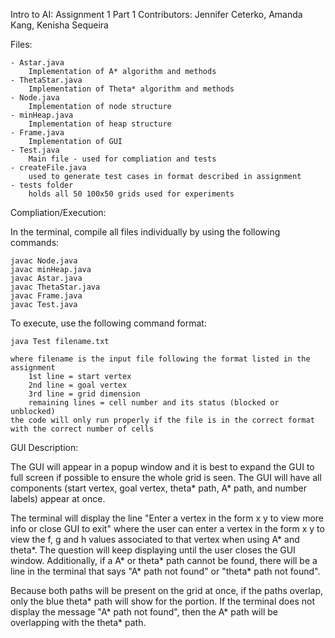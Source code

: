 Intro to AI: Assignment 1 Part 1
Contributors: Jennifer Ceterko, Amanda Kang, Kenisha Sequeira  

Files: 

    - Astar.java 
        Implementation of A* algorithm and methods
    - ThetaStar.java
        Implementation of Theta* algorithm and methods 
    - Node.java
        Implementation of node structure
    - minHeap.java
        Implementation of heap structure 
    - Frame.java
        Implementation of GUI 
    - Test.java
        Main file - used for compliation and tests
    - createFile.java
        used to generate test cases in format described in assignment 
    - tests folder
        holds all 50 100x50 grids used for experiments 

Compliation/Execution:

In the terminal, compile all files individually by using the following commands: 

    javac Node.java
    javac minHeap.java
    javac Astar.java
    javac ThetaStar.java
    javac Frame.java
    javac Test.java

To execute, use the following command format: 

    java Test filename.txt
    
    where filename is the input file following the format listed in the assignment 
        1st line = start vertex
        2nd line = goal vertex
        3rd line = grid dimension 
        remaining lines = cell number and its status (blocked or unblocked)
    the code will only run properly if the file is in the correct format with the correct number of cells 

GUI Description: 

The GUI will appear in a popup window and it is best to expand the GUI to full screen if possible to ensure the whole grid is seen. The GUI will have all components (start vertex, goal vertex, theta* path, A* path, and number labels) appear at once. 

The terminal will display the line "Enter a vertex in the form x y to view more info or close GUI to exit" where the user can enter a vertex in the form x y to view the f, g and h values associated to that vertex when using A* and theta*. The question will keep displaying until the user closes the GUI window. Additionally, if a A* or theta* path cannot be found, there will be a line in the terminal that says "A* path not found" or "theta* path not found". 

Because both paths will be present on the grid at once, if the paths overlap, only the blue theta* path will show for the portion. If the terminal does not display the message "A* path not found", then the A* path will be overlapping with the theta* path. 
    
